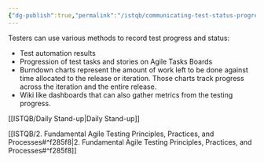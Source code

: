 ```yaml
---
{"dg-publish":true,"permalink":"/istqb/communicating-test-status-progress-and-product-quality/","tags":["agile","agile-tester","test-activities","tester-role"]}
---
```


Testers can use various methods to record test progress and status:
- Test automation results
- Progression of test tasks and stories on Agile Tasks Boards
- Burndown charts represent the amount of work left to be done against time allocated to the release or iteration. Those charts track progress across the iteration and the entire release.
- Wiki like dashboards that can also gather metrics from the testing progress.

[[ISTQB/Daily Stand-up\|Daily Stand-up]] 

[[ISTQB/2. Fundamental Agile Testing Principles, Practices, and Processes#^f285f8\|2. Fundamental Agile Testing Principles, Practices, and Processes#^f285f8]]


